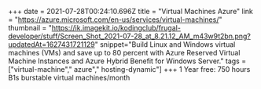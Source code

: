 +++
date = 2021-07-28T00:24:10.696Z
title = "Virtual Machines Azure"
link = "https://azure.microsoft.com/en-us/services/virtual-machines/"
thumbnail = "https://ik.imagekit.io/kodingclub/frugal-developer/stuff/Screen_Shot_2021-07-28_at_8.21.12_AM_m43w9t2bn.png?updatedAt=1627431721129"
snippet="Build Linux and Windows virtual machines (VMs) and save up to 80 percent with Azure Reserved Virtual Machine Instances and Azure Hybrid Benefit for Windows Server."
tags = ["virtual-machine"," azure"," hosting-dynamic"]
+++
1 Year free: 750 hours B1s burstable virtual machines/month 
